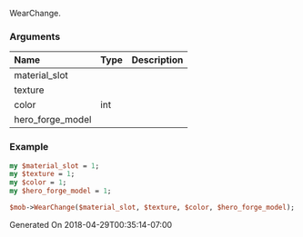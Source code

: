 WearChange.
### Arguments
**Name**|**Type**|**Description**
:---|:---|:---
material_slot||
texture||
color|int|
hero_forge_model||

### Example

```perl
my $material_slot = 1;
my $texture = 1;
my $color = 1;
my $hero_forge_model = 1;

$mob->WearChange($material_slot, $texture, $color, $hero_forge_model); # Returns void
```


Generated On 2018-04-29T00:35:14-07:00